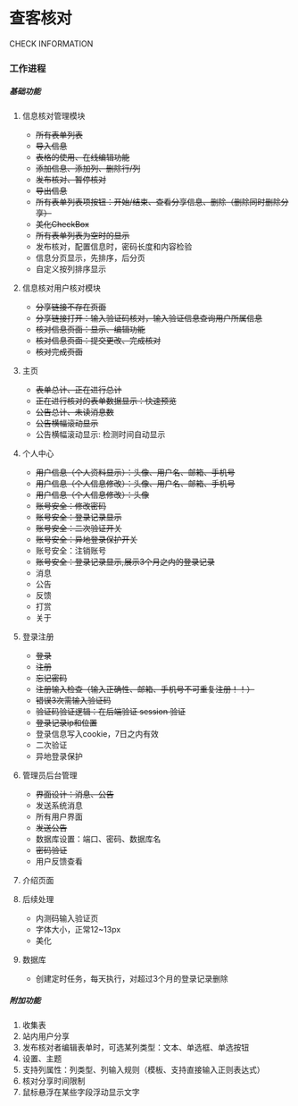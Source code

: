# 查客核对
CHECK INFORMATION

### 工作进程
##### 基础功能
1. 信息核对管理模块
   * ~~所有表单列表~~
   * ~~导入信息~~
   * ~~表格的使用、在线编辑功能~~
   * ~~添加信息、添加列、删除行/列~~
   * ~~发布核对、暂停核对~~
   * ~~导出信息~~
   * ~~所有表单列表项按钮：开始/结束、查看分享信息、删除（删除同时删除分享）~~
   * ~~美化CheckBox~~
   * ~~所有表单列表为空时的显示~~
   * 发布核对，配置信息时，密码长度和内容检验
   * 信息分页显示，先排序，后分页
   * 自定义按列排序显示

2. 信息核对用户核对模块
   * ~~分享链接不存在页面~~
   * ~~分享链接打开：输入验证码核对，输入验证信息查询用户所属信息~~
   * ~~核对信息页面：显示、编辑功能~~
   * ~~核对信息页面：提交更改、完成核对~~
   * ~~核对完成页面~~

3. 主页
   * ~~表单总计、正在进行总计~~
   * ~~正在进行核对的表单数据显示：快速预览~~
   * ~~公告总计、未读消息数~~
   * ~~公告横幅滚动显示~~
   * 公告横幅滚动显示: 检测时间自动显示

4. 个人中心
   * ~~用户信息（个人资料显示）：头像、用户名、邮箱、手机号~~
   * ~~用户信息（个人信息修改）：头像、用户名、邮箱、手机号~~
   * ~~用户信息（个人信息修改）：头像~~
   * ~~账号安全：修改密码~~
   * ~~账号安全：登录记录显示~~
   * ~~账号安全：二次验证开关~~
   * ~~账号安全：异地登录保护开关~~
   * 账号安全：注销账号
   * ~~账号安全：登录记录显示,展示3个月之内的登录记录~~
   * 消息
   * 公告
   * 反馈
   * 打赏
   * 关于
    
5. 登录注册
   * ~~登录~~
   * ~~注册~~
   * ~~忘记密码~~
   * ~~注册输入检查（输入正确性、邮箱、手机号不可重复注册！！）~~
   * ~~错误3次需输入验证码~~
   * ~~验证码验证逻辑：在后端验证 session 验证~~
   * ~~登录记录ip和位置~~
   * 登录信息写入cookie，7日之内有效
   * 二次验证
   * 异地登录保护

6. 管理员后台管理
   * ~~界面设计：消息、公告~~
   * 发送系统消息
   * 所有用户界面
   * ~~发送公告~~
   * 数据库设置：端口、密码、数据库名
   * ~~密码验证~~
   * 用户反馈查看
   
7. 介绍页面

8. 后续处理
   * 内测码输入验证页
   * 字体大小，正常12~13px
   * 美化

9. 数据库
   * 创建定时任务，每天执行，对超过3个月的登录记录删除

##### 附加功能
1. 收集表
2. 站内用户分享
3. 发布核对者编辑表单时，可选某列类型：文本、单选框、单选按钮
4. 设置、主题
5. 支持列属性：列类型、列输入规则（模板、支持直接输入正则表达式）
6. 核对分享时间限制
7. 鼠标悬浮在某些字段浮动显示文字
